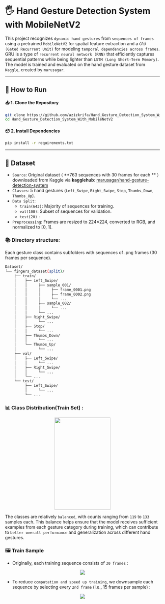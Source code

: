 # 🖐️ Hand Gesture Detection System with MobileNetV2
This project recognizes `dynamic hand gestures` from `sequences of frames` using a pretrained `MobileNetV2` for spatial feature extraction and a `GRU (Gated Recurrent Unit)` for modeling `temporal dependencies across frames`. GRU is a type of `recurrent neural network (RNN)` that efficiently captures sequential patterns while being lighter than `LSTM (Long Short-Term Memory)`. The model is trained and evaluated on the hand gesture dataset from `Kaggle`, created by `marusagar`.

----

## 🚀 How to Run

#### 📥 1. Clone the Repository

```bash
git clone https://github.com/azizkrifa/Hand_Gesture_Detection_System_With_MobileNetV2.git
cd Hand_Gesture_Detection_System_With_MobileNetV2
```
#### 📦 2. Install Dependencies

```bash
pip install -r requirements.txt
```

----

## 📁 Dataset

  - `Source`: Original dataset ( **763 sequences with 30 frames for each **  ) downloaded from Kaggle via **kagglehub**: [marusagar/hand-gesture-detection-system](https://www.kaggle.com/code/marusagar/hand-gesture-recognition-system)
  - `Classes`: 5 hand gestures (`Left_Swipe`, `Right_Swipe`, `Stop`, `Thumbs_Down`, `Thumbs_Up`).
  - `Data Split`:
      - `train(643)`: Majority of sequences for training.
      - `val(100)`: Subset of sequences for validation.
      - `test(20)` :
  - `Preprocessing`: Frames are resized to 224×224, converted to RGB, and normalized to [0, 1].

### 📚 Directory structure: 
Each gesture class contains subfolders with sequences of .png frames (30 frames per sequence).

```bash
Dataset/
└── fingers_dataset(split)/
    ├── train/
    │    ├── Left_Swipe/
    │    │     ├── sample_001/
    │    │     │     ├── frame_0001.png
    │    │     │     ├── frame_0002.png
    │    │     │     └── ...
    │    │     ├── sample_002/
    │    │     │     └── ...
    │    │     └── ...
    │    ├── Right_Swipe/
    │    │     └── ...
    │    ├── Stop/
    │    │     └── ...
    │    ├── Thumbs_Down/
    │    │     └── ...
    │    └── Thumbs_Up/
    │          └── ...
    ├── val/
    │    ├── Left_Swipe/
    │    │     └── ...
    │    ├── Right_Swipe/
    │    │     └── ...
    │    └── ...
    └── test/
         ├── Left_Swipe/
         │     └── ...
         └── ...

```


### 📊 Class Distribution(Train Set) :
  <p align="center">
  <img src="https://github.com/user-attachments/assets/b65883b2-c86a-45d3-94d9-dbc797cacfb6"
 width="60%" height="300px" />
  </p>
  
The classes are relatively `balanced`, with counts ranging from `119` to `133` samples each. This balance helps ensure that the model receives sufficient examples from each gesture category during training, which can contribute to `better overall performance` and generalization across different hand gestures.

### 🖼️ Train Sample 

- Originally, each training sequence consists of `30 frames` :
  
<p align="center">
  <img src="https://github.com/user-attachments/assets/bce6a890-20f3-4801-b509-89a36b2d1424">
</p>


- To reduce `computation and speed up training`, we downsample each sequence by selecting every `2nd frame` (i.e., 15 frames per sample) :

<p align="center">
  <img src="https://github.com/user-attachments/assets/468927c7-dcb4-4e25-b77a-3dd16e1d8133" >
</p>


  






